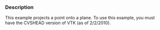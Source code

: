 ### Description

This example projects a point onto a plane. To use this example, you must have the CVSHEAD version of VTK (as of 2/2/2010).
